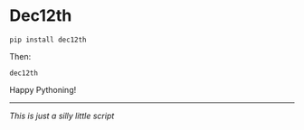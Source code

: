 # Dec12th

    pip install dec12th

Then:

    dec12th

Happy Pythoning!

---

*This is just a silly little script*
